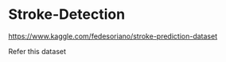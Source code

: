 # Stroke-Detection

https://www.kaggle.com/fedesoriano/stroke-prediction-dataset

Refer this dataset
